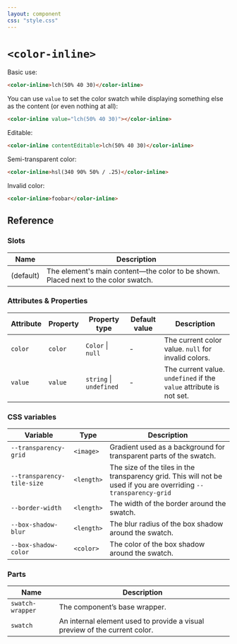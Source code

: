 ```yaml
---
layout: component
css: "style.css"
---
```


# `<color-inline>`

Basic use:

<html-demo adjust="font-size">

```html
<color-inline>lch(50% 40 30)</color-inline>
```
</html-demo>

You can use `value` to set the color swatch while displaying something else as the content (or even nothing at all):

```html
<color-inline value="lch(50% 40 30)"></color-inline>
```

Editable:
```html
<color-inline contentEditable>lch(50% 40 30)</color-inline>
```

Semi-transparent color:
```html
<color-inline>hsl(340 90% 50% / .25)</color-inline>
```

Invalid color:

```html
<color-inline>foobar</color-inline>
```

## Reference

### Slots

| Name | Description |
|------|-------------|
| (default) | The element's main content—the color to be shown. Placed next to the color swatch. |

### Attributes & Properties

| Attribute | Property | Property type | Default value | Description |
|-----------|----------|---------------|---------------|-------------|
| `color` | `color` | `Color` &#124; `null` | - | The current color value. `null` for invalid colors. |
| `value` | `value` | `string` &#124; `undefined` | - | The current value. `undefined` if the `value` attribute is not set. |


### CSS variables

| Variable | Type | Description |
|----------|---------------|-------------|
| `--transparency-grid` | `<image>` | Gradient used as a background for transparent parts of the swatch. |
| `--transparency-tile-size` | `<length>` | The size of the tiles in the transparency grid. This will not be used if you are overriding `--transparency-grid` |
| `--border-width` | `<length>` | The width of the border around the swatch. |
| `--box-shadow-blur` | `<length>` | The blur radius of the box shadow around the swatch. |
| `--box-shadow-color` | `<color>` | The color of the box shadow around the swatch. |

### Parts

| Name | Description |
|------|-------------|
| `swatch-wrapper` | The component’s base wrapper. |
| `swatch` | An internal element used to provide a visual preview of the current color. |